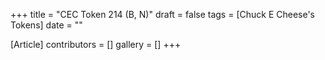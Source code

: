 +++
title = "CEC Token 214 (B, N)"
draft = false
tags = [Chuck E Cheese's Tokens]
date = ""

[Article]
contributors = []
gallery = []
+++